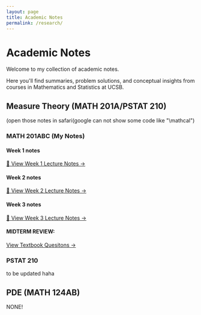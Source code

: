 ```yaml
---
layout: page
title: Academic Notes
permalink: /research/
---
```


# Academic Notes

Welcome to my collection of academic notes. 

Here you'll find summaries, problem solutions, and conceptual insights from courses in Mathematics and Statistics at UCSB.


## Measure Theory (MATH 201A/PSTAT 210)

(open those notes in safari(google can not show some code like "\mathcal")

### MATH 201ABC (My Notes)

#### Week 1 notes
[📘 View Week 1 Lecture Notes →](/assets/MATH201A_Week1_Lecture.html)

#### Week 2 notes
[📘 View Week 2 Lecture Notes →](/assets/MATH201A_Week2_Lecture.html)

#### Week 3 notes
[📘 View Week 3 Lecture Notes →](/assets/MATH201A_Week3_Lecture.html)

#### MIDTERM REVIEW:
[ View Textbook Quesitons →](/assets/MATH201A_Chapter1_TEXTBOOK_Question.pdf)

### PSTAT 210

to be updated haha



## PDE (MATH 124AB)
NONE!
